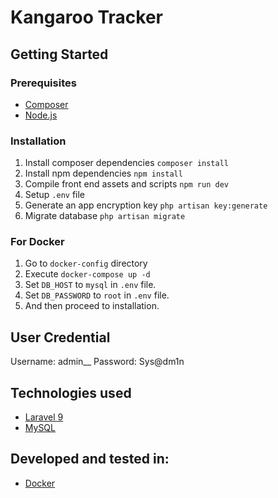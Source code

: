 # Kangaroo Tracker

## Getting Started

### Prerequisites

* [Composer](https://getcomposer.org/)
* [Node.js](https://nodejs.org)

### Installation

1. Install composer dependencies ```composer install```
2. Install npm dependencies ```npm install```
3. Compile front end assets and scripts ```npm run dev```
4. Setup ```.env``` file
5. Generate an app encryption key ```php artisan key:generate```
6. Migrate database ```php artisan migrate```

### For Docker

1. Go to ```docker-config``` directory
2. Execute ```docker-compose up -d```
3. Set ```DB_HOST``` to ```mysql``` in ```.env``` file.
3. Set ```DB_PASSWORD``` to ```root``` in ```.env``` file.
4. And then proceed to installation.

## User Credential
Username: admin__
Password: Sys@dm1n

## Technologies used
* [Laravel 9](https://laravel.com/)
* [MySQL](https://www.mysql.com/)

## Developed and tested in:
* [Docker](https://www.docker.com/)
